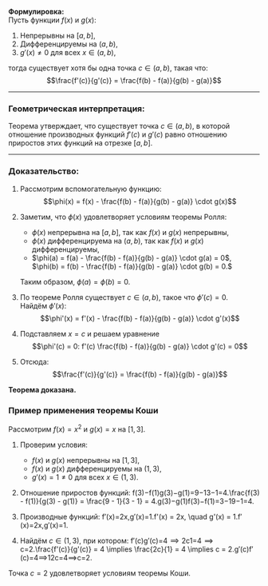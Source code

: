 **Формулировка:**  
Пусть функции $f(x)$ и $g(x)$:

1. Непрерывны на $[a, b]$,
2. Дифференцируемы на $(a, b)$,
3. $g'(x) \neq 0$ для всех $x \in (a, b)$,

тогда существует хотя бы одна точка $c \in (a, b)$, такая что:  $$\frac{f'(c)}{g'(c)} = \frac{f(b) - f(a)}{g(b) - g(a)}$$

---

### **Геометрическая интерпретация:**

Теорема утверждает, что существует точка $c \in (a, b)$, в которой отношение производных функций $f'(c)$ и $g'(c)$ равно отношению приростов этих функций на отрезке $[a, b]$.

---

### **Доказательство:**

1. Рассмотрим вспомогательную функцию: $$\phi(x) = f(x) - \frac{f(b) - f(a)}{g(b) - g(a)} \cdot g(x)$$
    
2. Заметим, что $\phi(x)$ удовлетворяет условиям теоремы Ролля:
    
    - $\phi(x)$ непрерывна на $[a, b]$, так как $f(x)$ и $g(x)$ непрерывны,
    - $\phi(x)$ дифференцируема на $(a, b)$, так как $f(x)$ и $g(x)$ дифференцируемы,
    - $\phi(a) = f(a) - \frac{f(b) - f(a)}{g(b) - g(a)} \cdot g(a) = 0$,  
        $\phi(b) = f(b) - \frac{f(b) - f(a)}{g(b) - g(a)} \cdot g(b) = 0.$
    
    Таким образом, $\phi(a) = \phi(b) = 0$.
    
3. По теореме Ролля существует $c \in (a, b)$, такое что $\phi'(c) = 0$.  
    Найдём $\phi'(x)$: $$\phi'(x) = f'(x) - \frac{f(b) - f(a)}{g(b) - g(a)} \cdot g'(x)$$
    
4. Подставляем $x = c$ и решаем уравнение $$\phi'(c) = 0: f'(c) \frac{f(b) - f(a)}{g(b) - g(a)} \cdot g'(c) = 0$$
    
5. Отсюда: $$\frac{f'(c)}{g'(c)} = \frac{f(b) - f(a)}{g(b) - g(a)}$$
    

**Теорема доказана.**



### **Пример применения теоремы Коши**

Рассмотрим $f(x) = x^2$ и $g(x) = x$ на $[1, 3]$.

1. Проверим условия:
    
    - $f(x)$ и $g(x)$ непрерывны на $[1, 3]$,
    - $f(x)$ и $g(x)$ дифференцируемы на $(1, 3)$,
    - $g'(x) = 1 \neq 0$ для всех $x \in (1, 3)$.
2. Отношение приростов функций: f(3)−f(1)g(3)−g(1)=9−13−1=4.\frac{f(3) - f(1)}{g(3) - g(1)} = \frac{9 - 1}{3 - 1} = 4.g(3)−g(1)f(3)−f(1)​=3−19−1​=4.
    
3. Производные функций: f′(x)=2x,g′(x)=1.f'(x) = 2x, \quad g'(x) = 1.f′(x)=2x,g′(x)=1.
    
4. Найдём $c \in (1, 3)$, при котором: f′(c)g′(c)=4  ⟹  2c1=4  ⟹  c=2.\frac{f'(c)}{g'(c)} = 4 \implies \frac{2c}{1} = 4 \implies c = 2.g′(c)f′(c)​=4⟹12c​=4⟹c=2.
    

Точка $c = 2$ удовлетворяет условиям теоремы Коши.